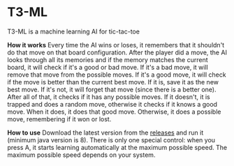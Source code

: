 # T3-ML
 T3-ML is a machine learning AI for tic-tac-toe
 
**How it works**
Every time the AI wins or loses, it remembers that it shouldn't do that move on that board configuration. After the player did a move, the AI looks through all its memories and if the memory matches the current board, it will check if it's a good or bad move. If it's a bad move, it will remove that move from the possible moves. If it's a good move, it will check if the move is better than the current best move. If it is, save it as the new best move. If it's not, it will forget that move (since there is a better one). After all of that, it checks if it has any possible moves. If it doesn't, it is trapped and does a random move, otherwise it checks if it knows a good move. When it does, it does that good move. Otherwise, it does a possible move, remembering if it won or lost.

**How to use**
Download the latest version from the [releases](https://github.com/SemmieboyYT/T3-ML/releases) and run it (minimum java version is 8). There is only one special control: when you press A, it starts learning automatically at the maximum possible speed. The maximum possible speed depends on your system.
